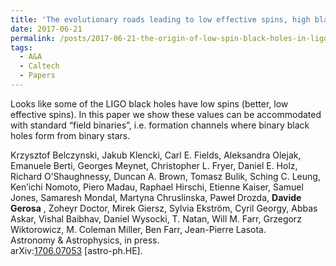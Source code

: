 ```yaml
---
title: 'The evolutionary roads leading to low effective spins, high black hole masses, and O1/O2 rates of LIGO/Virgo binary black holes.'
date: 2017-06-21
permalink: /posts/2017-06-21-the-origin-of-low-spin-black-holes-in-ligo-virgo-mergers
tags:
  - A&A
  - Caltech
  - Papers
---
```


Looks like some of the LIGO black holes have low spins (better, low effective spins). In this paper we show these values can be accommodated with standard “field binaries”, i.e. formation channels where binary black holes form from binary stars.

Krzysztof Belczynski, Jakub Klencki, Carl E. Fields, Aleksandra Olejak, Emanuele Berti, Georges Meynet, Christopher L. Fryer, Daniel E. Holz, Richard O’Shaughnessy, Duncan A. Brown, Tomasz Bulik, Sching C. Leung, Ken’ichi Nomoto, Piero Madau, Raphael Hirschi, Etienne Kaiser, Samuel Jones, Samaresh Mondal, Martyna Chruslinska, Paweł Drozda, **Davide Gerosa** , Zoheyr Doctor, Mirek Giersz, Sylvia Ekström, Cyril Georgy, Abbas Askar, Vishal Baibhav, Daniel Wysocki, T. Natan, Will M. Farr, Grzegorz Wiktorowicz, M. Coleman Miller, Ben Farr, Jean-Pierre Lasota.  
Astronomy & Astrophysics, in press.  
arXiv:[1706.07053](<http://arxiv.org/abs/arXiv:1706.07053>) [astro-ph.HE].

